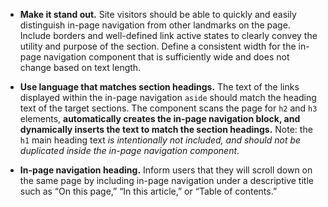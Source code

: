 - **Make it stand out.** Site visitors should be able to quickly and easily distinguish in-page navigation from other landmarks on the page. Include borders and well-defined link active states to clearly convey the utility and purpose of the section. Define a consistent width for the in-page navigation component that is sufficiently wide and does not change based on text length.

- **Use language that matches section headings.** The text of the links displayed within  the in-page navigation `aside` should match the heading text of the target sections. The component scans the page for `h2` and `h3` elements, **automatically creates the in-page navigation block, and dynamically inserts the text to match the section headings.** Note: the `h1` main heading text _is intentionally not included, and should not be duplicated inside the in-page navigation component_.

- **In-page navigation heading.** Inform users that they will scroll down on the same page by including in-page navigation under a descriptive title such as “On this page,” “In this article,” or  “Table of contents.”